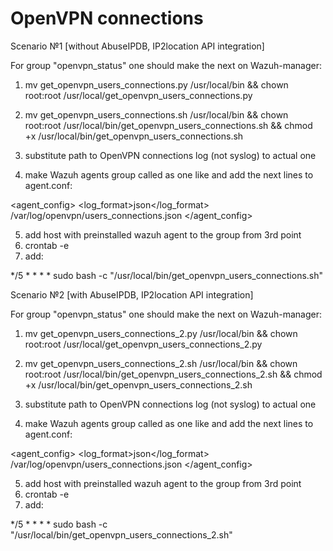 # OpenVPN connections

Scenario №1 [without AbuseIPDB, IP2location API integration]

For group "openvpn_status" one should make the next on Wazuh-manager:

1. mv get_openvpn_users_connections.py /usr/local/bin && chown root:root /usr/local/get_openvpn_users_connections.py
2. mv get_openvpn_users_connections.sh /usr/local/bin && chown root:root /usr/local/bin/get_openvpn_users_connections.sh && chmod +x /usr/local/bin/get_openvpn_users_connections.sh
3. substitute path to OpenVPN connections log (not syslog) to actual one

4. make Wazuh agents group called as one like and add the next lines to agent.conf:

<agent_config>
	<localfile>
		<log_format>json</log_format>
		<location>/var/log/openvpn/users_connections.json</location>
	</localfile>
</agent_config>

5. add host with preinstalled wazuh agent to the group from 3rd point
6. crontab -e
7. add:

*/5 * * * * sudo bash -c "/usr/local/bin/get_openvpn_users_connections.sh"

Scenario №2 [with AbuseIPDB, IP2location API integration]

For group "openvpn_status" one should make the next on Wazuh-manager:

1. mv get_openvpn_users_connections_2.py /usr/local/bin && chown root:root /usr/local/get_openvpn_users_connections_2.py
2. mv get_openvpn_users_connections_2.sh /usr/local/bin && chown root:root /usr/local/bin/get_openvpn_users_connections_2.sh && chmod +x /usr/local/bin/get_openvpn_users_connections_2.sh
3. substitute path to OpenVPN connections log (not syslog) to actual one

4. make Wazuh agents group called as one like and add the next lines to agent.conf:

<agent_config>
	<localfile>
		<log_format>json</log_format>
		<location>/var/log/openvpn/users_connections.json</location>
	</localfile>
</agent_config>

5. add host with preinstalled wazuh agent to the group from 3rd point
6. crontab -e
7. add:

*/5 * * * * sudo bash -c "/usr/local/bin/get_openvpn_users_connections_2.sh"
